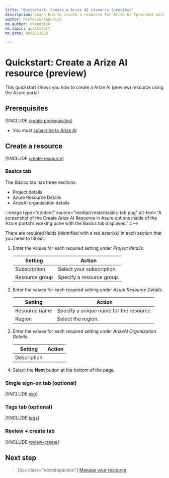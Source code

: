 ```yaml
---
title: "Quickstart: Create a Arize AI resource (preview)"
description: Learn how to create a resource for Arize AI (preview) using the Azure portal.
author: ProfessorKendrick
ms.author: kkendrick
ms.topic: quickstart
ms.date: 04/21/2025

---
```

# Quickstart: Create a Arize AI resource (preview)

This quickstart shows you how to create a Arize AI (preview) resource using the Azure portal.

## Prerequisites

[!INCLUDE [create-prerequisites](../includes/create-prerequisites.md)]
- You must [subscribe to Arize AI](overview.md#subscribe)

## Create a resource

[!INCLUDE [create-resource](../includes/create-resource.md)]

### Basics tab

The *Basics* tab has three sections:

- Project details
- Azure Resource Details
- ArizeAI organization details

<!-->:::image type="content" source="media/create/basics-tab.png" alt-text="A screenshot of the Create Arize AI Resource in Azure options inside of the Azure portal's working pane with the Basics tab displayed.":::-->

There are required fields (identified with a red asterisk) in each section that you need to fill out.

1. Enter the values for each required setting under *Project details*.

    | Setting           | Action                                     |
    |-------------------|--------------------------------------------|
    | Subscription      | Select your subscription.                  |
    | Resource group    | Specify a resource group.                  |

1. Enter the values for each required setting under *Azure Resource Details*.

    | Setting           | Action                                     |
    |-------------------|--------------------------------------------|
    | Resource name     | Specify a unique name for the resource.    |
    | Region            | Select the region.                         |

1. Enter the values for each required setting under *ArizeAI Organization Details*.

    | Setting           | Action                                     |
    |-------------------|--------------------------------------------|
    |Description        |          |

1. Select the **Next** button at the bottom of the page.

### Single sign-on tab (optional)

[!INCLUDE [sso](../includes/sso.md)]

### Tags tab (optional)

[!INCLUDE [tags](../includes/tags.md)]

### Review + create tab

[!INCLUDE [review-create](../includes/review-create.md)]

## Next step

> [!div class="nextstepaction"]
> [Manage your resource](manage.md)
